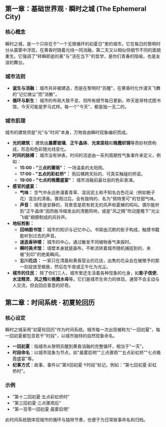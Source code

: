 ## **第一章：基础世界观 · 瞬时之城 (The Ephemeral City)**

### **核心概念**

瞬时之城，是一个只存在于"一个无限循环的初夏日"里的城市。它在每日的黎明时分从晨雾中浮现，在黄昏时随着光线一同消融，第二天又以相似但细节不同的面貌重生。它强调了"转瞬即逝的美"与"活在当下"的哲学，是你们青春的隐喻，也是友谊的舞台。

### **城市法则**

* **诞生与消融：** 城市并非被建造，而是在黎明时"苏醒"，在黄昏时化作漫天飞舞的"记忆微尘"而"消散"。  
* **循环与新生：** 城市的布局大致不变，但所有细节每日更新。昨天是哥特式图书馆，今天可能是罗马式样。每一个"今天"，都是独一无二的。

### **城市肌理**

城市的建筑师是"光"与"时间"本身，万物皆由瞬时现象编织而成。

* **光的建筑：** 建筑由**晨雾玻璃**、**正午晶体**、**光束梁柱**和**晚霞织锦**等奇妙材质构成，形态和色彩随光线变化。  
* **时间的脉搏：** 城市没有钟表，时间的流逝由一系列周期性气象事件来定义，例如：  
  * **15:00 - "三点的骤雨"：** 一场温柔的太阳雨。  
  * **17:00 - "五点的彩虹桥"：** 雨后横跨天际的、可真实触碰的桥梁。  
  * **19:00 - "七点的晚霞盛宴"：** 城市消融前最壮丽的色彩表演。  
* **感官的盛宴：**  
  * **气味：** 空气中永远弥漫着青草、湿润泥土和不知名白色花朵（例如栀子花）混合的清香。骤雨过后，会有独特的、名为"佩特里可"的甘甜气味。  
  * **声音：** 城市是安静的，背景音是若有若无的风声和夏蝉的鸣叫。偶尔能听到"正午晶体"因热胀冷缩发出的清脆鸣响，或是"风之精"吹动屋檐下"光尘飞蛾"翅膀制成的风铃声。  
* **地标剪影：**  
  * **回响图书馆：** 城市的知识与记忆中心。书架由沉默的影子构成，触摸书籍能听到过去的声音。  
  * **迷迭香钟楼：** 城市的中心，通过散发不同植物香气来报时。  
  * **瞬时美术馆：** 墙壁本身就是画布，不断流转着城市随机捕捉到的、未被"刻印"的绝美瞬间。  
  * **忘川花店：** 一家只在清晨和黄昏营业的花店，出售的花朵会在被赠予的那一刻绽放至极致，然后在午夜或正午化为光尘。  
* **城市的住民：** 除了你们三人，城市里还生活着各种现象的化身，如**影子信使**、**水洼精灵**、**风之精**和**晚霞水母**等。它们是城市生命力的体现，通常不会主动与人交流，但会回应善意的好奇。


## **第二章：时间系统 · 初夏轮回历**

### **核心设定**

瞬时之城采用"初夏轮回历"作为时间系统。城市每一次出现被称为"一回初夏"，每一回初夏都包含若干"时段"，以城市独特的自然现象命名。

- **一回初夏**：指城市从黎明苏醒到黄昏消融的完整循环，相当于"一天"。
- **时段命名**：以城市现象为节点，如"晨雾启明""三点骤雨""五点彩虹桥""七点晚霞盛宴"等。
- **纪事方式**：故事、事件以"第X回初夏·Y时段"标记。例如："第七回初夏·彩虹桥时"。

### **示例**
- "第十二回初夏·五点彩虹桥时"
- "第三回初夏·三点骤雨后"
- "第一百零一回初夏·晨雾启明"

此时间系统既体现城市的循环与独特节奏，也便于为日常故事命名和归档。
